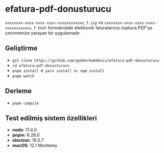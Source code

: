 # efatura-pdf-donusturucu

`xxxxxxxx-xxxx-xxxx-xxxx-xxxxxxxxxxxx_f.zip` ve `xxxxxxxx-xxxx-xxxx-xxxx-xxxxxxxxxxxx_f.html` formatındaki elektronik faturalarınızı topluca PDF'ye çevirmenize yarayan bir uygulamadır.

## Geliştirme

- `git clone https://github.com/gokberkakdeniz/efatura-pdf-donusturucu`
- `cd efatura-pdf-donusturucu`
- `pnpm install # yarn install or npm install`
- `pnpm watch`

## Derleme

- `pnpm compile`


## Test edilmiş sistem özellikleri

- **node**: 17.4.0
- **pnpm**: 6.28.0
- **electron**: 16.0.7
- **macOS**: 12.1 Monterey
